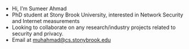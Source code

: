 - Hi, I’m Sumeer Ahmad
- PhD student at Stony Brook University, interested in Network Security and Internet measurements
- Looking to collaborate on any research/industry projects related to security and privacy. 
- Email at muhahmad@cs.stonybrook.edu

<!---
sumeer2602/sumeer2602 is a ✨ special ✨ repository because its `README.md` (this file) appears on your GitHub profile.
You can click the Preview link to take a look at your changes.
--->
